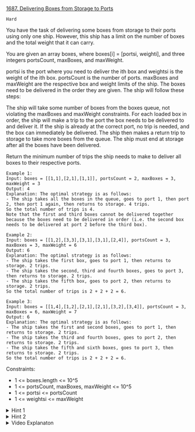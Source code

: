 [1687. Delivering Boxes from Storage to Ports](https://leetcode.com/problems/delivering-boxes-from-storage-to-ports/description/)

`Hard`

You have the task of delivering some boxes from storage to their ports using only one ship. However, this ship has a limit on the number of boxes and the total weight that it can carry.

You are given an array boxes, where boxes[i] = [ports​​i​, weighti], and three integers portsCount, maxBoxes, and maxWeight.

ports​​i is the port where you need to deliver the ith box and weightsi is the weight of the ith box.
portsCount is the number of ports.
maxBoxes and maxWeight are the respective box and weight limits of the ship.
The boxes need to be delivered in the order they are given. The ship will follow these steps:

The ship will take some number of boxes from the boxes queue, not violating the maxBoxes and maxWeight constraints.
For each loaded box in order, the ship will make a trip to the port the box needs to be delivered to and deliver it. If the ship is already at the correct port, no trip is needed, and the box can immediately be delivered.
The ship then makes a return trip to storage to take more boxes from the queue.
The ship must end at storage after all the boxes have been delivered.

Return the minimum number of trips the ship needs to make to deliver all boxes to their respective ports.

```
Example 1:
Input: boxes = [[1,1],[2,1],[1,1]], portsCount = 2, maxBoxes = 3, maxWeight = 3
Output: 4
Explanation: The optimal strategy is as follows: 
- The ship takes all the boxes in the queue, goes to port 1, then port 2, then port 1 again, then returns to storage. 4 trips.
So the total number of trips is 4.
Note that the first and third boxes cannot be delivered together because the boxes need to be delivered in order (i.e. the second box needs to be delivered at port 2 before the third box).

Example 2:
Input: boxes = [[1,2],[3,3],[3,1],[3,1],[2,4]], portsCount = 3, maxBoxes = 3, maxWeight = 6
Output: 6
Explanation: The optimal strategy is as follows: 
- The ship takes the first box, goes to port 1, then returns to storage. 2 trips.
- The ship takes the second, third and fourth boxes, goes to port 3, then returns to storage. 2 trips.
- The ship takes the fifth box, goes to port 2, then returns to storage. 2 trips.
So the total number of trips is 2 + 2 + 2 = 6.

Example 3:
Input: boxes = [[1,4],[1,2],[2,1],[2,1],[3,2],[3,4]], portsCount = 3, maxBoxes = 6, maxWeight = 7
Output: 6
Explanation: The optimal strategy is as follows:
- The ship takes the first and second boxes, goes to port 1, then returns to storage. 2 trips.
- The ship takes the third and fourth boxes, goes to port 2, then returns to storage. 2 trips.
- The ship takes the fifth and sixth boxes, goes to port 3, then returns to storage. 2 trips.
So the total number of trips is 2 + 2 + 2 = 6.
``` 

Constraints:

- 1 <= boxes.length <= 10^5
- 1 <= portsCount, maxBoxes, maxWeight <= 10^5
- 1 <= ports​​i <= portsCount
- 1 <= weightsi <= maxWeight

<details>
<summary>Hint 1</summary>

Try to think of the most basic dp which is n^2 now optimize it

</details>

<details>
<summary>Hint 2</summary>

Think of any range query data structure to optimize

</details>

<details>
<summary>Video Explanaton</summary>

[HuifengGuan](https://www.youtube.com/watch?v=jISVdAR7KsM)
</details>
